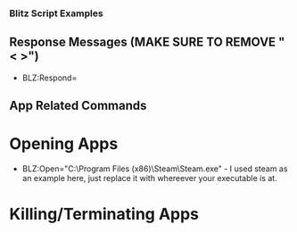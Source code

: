 ### Blitz Script Examples

## Response Messages (MAKE SURE TO REMOVE "< >")

* BLZ:Respond=<message> 

## App Related Commands

# Opening Apps

* BLZ:Open="C:\\Program Files (x86)\\Steam\\Steam.exe"  - I used steam as an example here, just replace it with whereever your executable is at.

# Killing/Terminating Apps